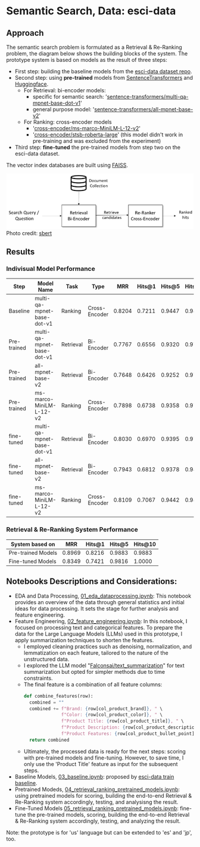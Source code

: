# Semantic Search, Data: esci-data

## Approach
The semantic search problem is formulated as a Retrieval & Re-Ranking problem, the diagram below shows the building blocks of the system. 
The prototype system is based on models as the result of three steps:
- First step: building the baseline models from the [esci-data dataset repo](https://github.com/amazon-science/esci-data/blob/main/ranking/train.py).
- Second step: using **pre-trained** models from [SentenceTransformers](https://sbert.net/) and [Huggingface](https://huggingface.co/).
  - For Retrieval: bi-encoder models:
    - specific for semantic search: '[sentence-transformers/multi-qa-mpnet-base-dot-v1](https://huggingface.co/sentence-transformers/multi-qa-mpnet-base-dot-v1)'
    - general purpose model: '[sentence-transformers/all-mpnet-base-v2](https://huggingface.co/sentence-transformers/all-mpnet-base-v2)'
  - For Ranking: cross-encoder models
    - '[cross-encoder/ms-marco-MiniLM-L-12-v2](https://huggingface.co/cross-encoder/ms-marco-MiniLM-L-12-v2)'
    - '[cross-encoder/stsb-roberta-large](https://huggingface.co/cross-encoder/stsb-roberta-large)' (this model didn't work in pre-training and was excluded from the experiment)
- Third step: **fine-tuned** the pre-trained models from step two on the esci-data dataset.

The vector index databases are built using [FAISS](https://github.com/facebookresearch/faiss). 

![Retrieval & Re-Ranking Diagram](https://raw.githubusercontent.com/UKPLab/sentence-transformers/master/docs/img/InformationRetrieval.png)
Photo credit: [sbert](https://www.sbert.net/examples/applications/retrieve_rerank/README.html)

## Results

### Indivisual Model Performance

| Step        | Model Name                 | Task          | Type          | MRR      | Hits@1 | Hits@5 | Hits@10 | 
| --------    | ----------                 | ----------    | ----------    | ------   | ------ | ------ | ------- | 
| Baseline    | multi-qa-mpnet-base-dot-v1 | Ranking       | Cross-Encoder | 0.8204   | 0.7211 | 0.9447 | 0.9834  | 
| Pre-trained | multi-qa-mpnet-base-dot-v1 | Retrieval     | Bi-Encoder    | 0.7767   | 0.6556 | 0.9320 | 0.9792  |
| Pre-trained | all-mpnet-base-v2          | Retrieval     | Bi-Encoder    | 0.7648   | 0.6426 | 0.9252 | 0.9790  |
| Pre-trained | ms-marco-MiniLM-L-12-v2    | Ranking       | Cross-Encoder | 0.7898   | 0.6738 | 0.9358 | 0.9774  |
| fine-tuned  | multi-qa-mpnet-base-dot-v1 | Retrieval     | Bi-Encoder    | 0.8030   | 0.6970 | 0.9395 | 0.9797  |
| fine-tuned  | all-mpnet-base-v2          | Retrieval     | Bi-Encoder    | 0.7943   | 0.6812 | 0.9378 | 0.9817  |
| fine-tuned  | ms-marco-MiniLM-L-12-v2    | Ranking       | Cross-Encoder | 0.8109   | 0.7067 | 0.9442 | 0.9825  |

### Retrieval & Re-Ranking System Performance
| System based on    | MRR      | Hits@1 | Hits@5 | Hits@10 | 
| --------           | ------   | ------ | ------ | ------- | 
| Pre-trained Models | 0.8969   | 0.8216 | 0.9883 | 0.9883  | 
| Fine-tuned Models  | 0.8349   | 0.7421 | 0.9816 | 1.0000  | 


## Notebooks Descriptions and Considerations:
- EDA and Data Processing, [01_eda_dataprocessing.ipynb](https://github.com/AliMiraftab/semantic_search_esci/blob/main/Notebooks/01_eda_dataprocessing.ipynb): This notebook provides an overview of the data through general statistics and initial ideas for data processing. It sets the stage for further analysis and feature engineering.
- Feature Engineering, [02_feature_engineering.ipynb](https://github.com/AliMiraftab/semantic_search_esci/blob/main/Notebooks/02_feature_engineering.ipynb): In this notebook, I focused on processing text and categorical features. To prepare the data for the Large Language Models (LLMs) used in this prototype, I apply summarization techniques to shorten the features.
  - I employed cleaning practices such as denoising, normalization, and lemmatization on each feature, tailored to the nature of the unstructured data.
  - I explored the LLM model "[Falconsai/text_summarization](https://huggingface.co/Falconsai/text_summarization)" for text summarization but opted for simpler methods due to time constraints.
  - The final feature is a combination of all feature columns:
    ```python
    def combine_features(row):
      combined = ""
      combined += f"Brand: {row[col_product_brand]}, " \
                  f"Color: {row[col_product_color]}, " \
                  f"Product Title: {row[col_product_title]}, " \
                  f"Product Description: {row[col_product_description]}, and " \
                  f"Product Features: {row[col_product_bullet_point]}."
      return combined
    ```
  - Ultimately, the processed data is ready for the next steps: scoring with pre-trained models and fine-tuning. However, to save time, I only use the 'Product Title' feature as input for the subsequent steps.
- Baseline Models, [03_baseline.ipynb](https://github.com/AliMiraftab/semantic_search_esci/blob/main/Notebooks/03_baseline.ipynb): proposed by [esci-data train baseline](https://github.com/amazon-science/esci-data/blob/main/ranking/train.py).
- Pretrained Modeds, [04_retrieval_ranking_pretrained_models.ipynb](https://github.com/AliMiraftab/semantic_search_esci/blob/main/Notebooks/04_retrieval_ranking_pretrained_models.ipynb): using pretrained models for scoring, building the end-to-end Retrieval & Re-Ranking system accordingly, testing, and analysisng the result.
- Fine-Tuned Models [05_retrieval_ranking_pretrained_models.ipynb](https://github.com/AliMiraftab/semantic_search_esci/blob/main/Notebooks/05_retrieval_ranking_fine_tuning_models.ipynb): fine-tune the pre-trained models, scoring, building the end-to-end Retrieval & Re-Ranking system accordingly, testing, and analyzing the result.

Note: the prototype is for 'us' language but can be extended to 'es' and 'jp', too.
